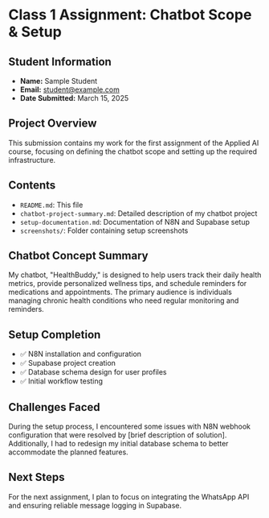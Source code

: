 # Class 1 Assignment: Chatbot Scope & Setup

## Student Information
- **Name:** Sample Student
- **Email:** student@example.com
- **Date Submitted:** March 15, 2025

## Project Overview
This submission contains my work for the first assignment of the Applied AI course, focusing on defining the chatbot scope and setting up the required infrastructure.

## Contents
- `README.md`: This file
- `chatbot-project-summary.md`: Detailed description of my chatbot project
- `setup-documentation.md`: Documentation of N8N and Supabase setup
- `screenshots/`: Folder containing setup screenshots

## Chatbot Concept Summary
My chatbot, "HealthBuddy," is designed to help users track their daily health metrics, provide personalized wellness tips, and schedule reminders for medications and appointments. The primary audience is individuals managing chronic health conditions who need regular monitoring and reminders.

## Setup Completion
- ✅ N8N installation and configuration
- ✅ Supabase project creation
- ✅ Database schema design for user profiles
- ✅ Initial workflow testing

## Challenges Faced
During the setup process, I encountered some issues with N8N webhook configuration that were resolved by [brief description of solution]. Additionally, I had to redesign my initial database schema to better accommodate the planned features.

## Next Steps
For the next assignment, I plan to focus on integrating the WhatsApp API and ensuring reliable message logging in Supabase.
